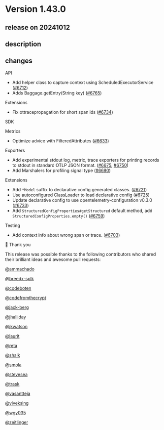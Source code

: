 # Version 1.43.0

## release on 20241012
## description
## changes
API

* Add helper class to capture context using ScheduledExecutorService (<a href="https://github.com/open-telemetry/opentelemetry-java/pull/6712" data-hovercard-type="pull_request" data-hovercard-url="/open-telemetry/opentelemetry-java/pull/6712/hovercard">#6712</a>)
* Adds Baggage.getEntry(String key) (<a href="https://github.com/open-telemetry/opentelemetry-java/pull/6765" data-hovercard-type="pull_request" data-hovercard-url="/open-telemetry/opentelemetry-java/pull/6765/hovercard">#6765</a>)

Extensions

* Fix ottracepropagation for short span ids (<a href="https://github.com/open-telemetry/opentelemetry-java/pull/6734" data-hovercard-type="pull_request" data-hovercard-url="/open-telemetry/opentelemetry-java/pull/6734/hovercard">#6734</a>)

SDK

Metrics

* Optimize advice with FilteredAttributes (<a href="https://github.com/open-telemetry/opentelemetry-java/pull/6633" data-hovercard-type="pull_request" data-hovercard-url="/open-telemetry/opentelemetry-java/pull/6633/hovercard">#6633</a>)

Exporters

* Add experimental stdout log, metric, trace exporters for printing records to stdout in standard OTLP JSON format. (<a href="https://github.com/open-telemetry/opentelemetry-java/pull/6675" data-hovercard-type="pull_request" data-hovercard-url="/open-telemetry/opentelemetry-java/pull/6675/hovercard">#6675</a>, <a href="https://github.com/open-telemetry/opentelemetry-java/pull/6750" data-hovercard-type="pull_request" data-hovercard-url="/open-telemetry/opentelemetry-java/pull/6750/hovercard">#6750</a>)
* Add Marshalers for profiling signal type (<a href="https://github.com/open-telemetry/opentelemetry-java/pull/6680" data-hovercard-type="pull_request" data-hovercard-url="/open-telemetry/opentelemetry-java/pull/6680/hovercard">#6680</a>)

Extensions

* Add <code>*Model</code> suffix to declarative config generated classes. (<a href="https://github.com/open-telemetry/opentelemetry-java/pull/6721" data-hovercard-type="pull_request" data-hovercard-url="/open-telemetry/opentelemetry-java/pull/6721/hovercard">#6721</a>)
* Use autoconfigured ClassLoader to load declarative config (<a href="https://github.com/open-telemetry/opentelemetry-java/pull/6725" data-hovercard-type="pull_request" data-hovercard-url="/open-telemetry/opentelemetry-java/pull/6725/hovercard">#6725</a>)
* Update declarative config to use opentelemetry-configuration v0.3.0 (<a href="https://github.com/open-telemetry/opentelemetry-java/pull/6733" data-hovercard-type="pull_request" data-hovercard-url="/open-telemetry/opentelemetry-java/pull/6733/hovercard">#6733</a>)
* Add <code>StructuredConfigProperties#getStructured</code> default method, add <code>StructuredConfigProperties.empty()</code> (<a href="https://github.com/open-telemetry/opentelemetry-java/pull/6759" data-hovercard-type="pull_request" data-hovercard-url="/open-telemetry/opentelemetry-java/pull/6759/hovercard">#6759</a>)

Testing

* Add context info about wrong span or trace. (<a href="https://github.com/open-telemetry/opentelemetry-java/pull/6703" data-hovercard-type="pull_request" data-hovercard-url="/open-telemetry/opentelemetry-java/pull/6703/hovercard">#6703</a>)

🙇 Thank you

This release was possible thanks to the following contributors who shared their brilliant ideas and awesome pull requests:

<a class="user-mention notranslate" data-hovercard-type="user" data-hovercard-url="/users/ammachado/hovercard" data-octo-click="hovercard-link-click" data-octo-dimensions="link_type:self" href="https://github.com/ammachado">@ammachado</a>  

<a class="user-mention notranslate" data-hovercard-type="user" data-hovercard-url="/users/breedx-splk/hovercard" data-octo-click="hovercard-link-click" data-octo-dimensions="link_type:self" href="https://github.com/breedx-splk">@breedx-splk</a>  

<a class="user-mention notranslate" data-hovercard-type="user" data-hovercard-url="/users/codeboten/hovercard" data-octo-click="hovercard-link-click" data-octo-dimensions="link_type:self" href="https://github.com/codeboten">@codeboten</a>  

<a class="user-mention notranslate" data-hovercard-type="user" data-hovercard-url="/users/codefromthecrypt/hovercard" data-octo-click="hovercard-link-click" data-octo-dimensions="link_type:self" href="https://github.com/codefromthecrypt">@codefromthecrypt</a>  

<a class="user-mention notranslate" data-hovercard-type="user" data-hovercard-url="/users/jack-berg/hovercard" data-octo-click="hovercard-link-click" data-octo-dimensions="link_type:self" href="https://github.com/jack-berg">@jack-berg</a>  

<a class="user-mention notranslate" data-hovercard-type="user" data-hovercard-url="/users/jhalliday/hovercard" data-octo-click="hovercard-link-click" data-octo-dimensions="link_type:self" href="https://github.com/jhalliday">@jhalliday</a>  

<a class="user-mention notranslate" data-hovercard-type="user" data-hovercard-url="/users/jkwatson/hovercard" data-octo-click="hovercard-link-click" data-octo-dimensions="link_type:self" href="https://github.com/jkwatson">@jkwatson</a>  

<a class="user-mention notranslate" data-hovercard-type="user" data-hovercard-url="/users/laurit/hovercard" data-octo-click="hovercard-link-click" data-octo-dimensions="link_type:self" href="https://github.com/laurit">@laurit</a>  

<a class="user-mention notranslate" data-hovercard-type="user" data-hovercard-url="/users/reta/hovercard" data-octo-click="hovercard-link-click" data-octo-dimensions="link_type:self" href="https://github.com/reta">@reta</a>  

<a class="user-mention notranslate" data-hovercard-type="user" data-hovercard-url="/users/shalk/hovercard" data-octo-click="hovercard-link-click" data-octo-dimensions="link_type:self" href="https://github.com/shalk">@shalk</a>  

<a class="user-mention notranslate" data-hovercard-type="user" data-hovercard-url="/users/smola/hovercard" data-octo-click="hovercard-link-click" data-octo-dimensions="link_type:self" href="https://github.com/smola">@smola</a>  

<a class="user-mention notranslate" data-hovercard-type="user" data-hovercard-url="/users/stevesea/hovercard" data-octo-click="hovercard-link-click" data-octo-dimensions="link_type:self" href="https://github.com/stevesea">@stevesea</a>  

<a class="user-mention notranslate" data-hovercard-type="user" data-hovercard-url="/users/trask/hovercard" data-octo-click="hovercard-link-click" data-octo-dimensions="link_type:self" href="https://github.com/trask">@trask</a>  

<a class="user-mention notranslate" data-hovercard-type="user" data-hovercard-url="/users/vasantteja/hovercard" data-octo-click="hovercard-link-click" data-octo-dimensions="link_type:self" href="https://github.com/vasantteja">@vasantteja</a>  

<a class="user-mention notranslate" data-hovercard-type="user" data-hovercard-url="/users/viveksing/hovercard" data-octo-click="hovercard-link-click" data-octo-dimensions="link_type:self" href="https://github.com/viveksing">@viveksing</a>  

<a class="user-mention notranslate" data-hovercard-type="user" data-hovercard-url="/users/wgy035/hovercard" data-octo-click="hovercard-link-click" data-octo-dimensions="link_type:self" href="https://github.com/wgy035">@wgy035</a>  

<a class="user-mention notranslate" data-hovercard-type="user" data-hovercard-url="/users/zeitlinger/hovercard" data-octo-click="hovercard-link-click" data-octo-dimensions="link_type:self" href="https://github.com/zeitlinger">@zeitlinger</a>

